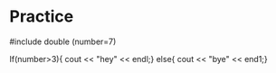 # Practice
#include <iostream>
double (number=7)

If(number>3){
cout << "hey" << endl;}
else{
cout << "bye" << end1;}

